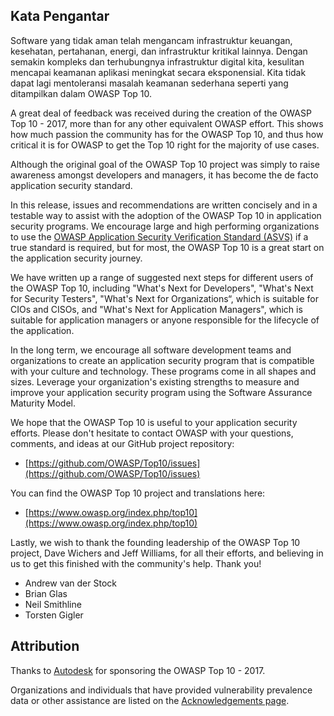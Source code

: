 ## Kata Pengantar

Software yang tidak aman telah mengancam infrastruktur keuangan, kesehatan, pertahanan, energi, dan infrastruktur kritikal lainnya. Dengan semakin kompleks dan terhubungnya infrastruktur digital kita, kesulitan mencapai keamanan aplikasi meningkat secara eksponensial. Kita tidak dapat lagi mentoleransi masalah keamanan sederhana seperti yang ditampilkan dalam OWASP Top 10.

A great deal of feedback was received during the creation of the OWASP Top 10 - 2017, more than for any other equivalent OWASP effort. This shows how much passion the community has for the OWASP Top 10, and thus how critical it is for OWASP to get the Top 10 right for the majority of use cases.

Although the original goal of the OWASP Top 10 project was simply to raise awareness amongst developers and managers, it has become the de facto application security standard. 

In this release, issues and recommendations are written concisely and in a testable way to assist with the adoption of the OWASP Top 10 in application security programs. We encourage large and high performing organizations to use the [OWASP Application Security Verification Standard (ASVS)](https://www.owasp.org/index.php/ASVS) if a true standard is required, but for most, the OWASP Top 10 is a great start on the application security journey.

We have written up a range of suggested next steps for different users of the OWASP Top 10, including "What's Next for Developers", "What's Next for Security Testers", "What's Next for Organizations“, which is suitable for CIOs and CISOs, and "What's Next for Application Managers", which is suitable for application managers or anyone responsible for the lifecycle of the application.

In the long term, we encourage all software development teams and organizations to create an application security program that is compatible with your culture and technology. These programs come in all shapes and sizes. Leverage your organization's existing strengths to measure and improve your application security program using the Software Assurance Maturity Model.

We hope that the OWASP Top 10 is useful to your application security efforts. Please don't hesitate to contact OWASP with your questions, comments, and ideas at our GitHub project repository:

* [https://github.com/OWASP/Top10/issues](https://github.com/OWASP/Top10/issues)

You can find the OWASP Top 10 project and translations here:

* [https://www.owasp.org/index.php/top10](https://www.owasp.org/index.php/top10)

Lastly, we wish to thank the founding leadership of the OWASP Top 10 project, Dave Wichers and Jeff Williams, for all their efforts, and believing in us to get this finished with the community's help. Thank you!

* Andrew van der Stock
* Brian Glas
* Neil Smithline
* Torsten Gigler

## Attribution
Thanks to [Autodesk](https://www.autodesk.com) for sponsoring the OWASP Top 10 - 2017.

Organizations and individuals that have provided vulnerability prevalence data or other assistance are listed on the [Acknowledgements page](0xd1-data-contributors.md).
